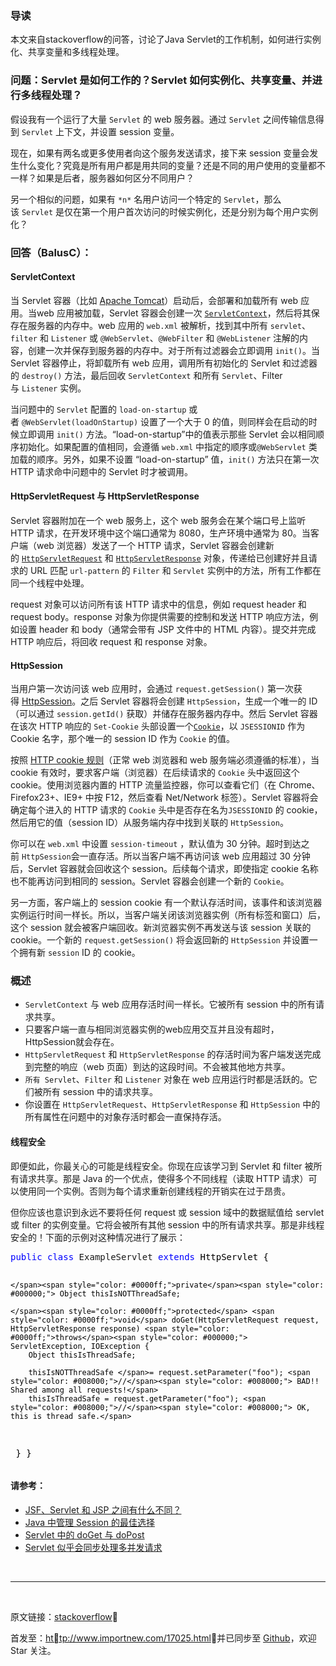 <h3>导读</h3>
<p>本文来自stackoverflow的问答，讨论了Java Servlet的工作机制，如何进行实例化、共享变量和多线程处理。</p>
<h3>问题：Servlet 是如何工作的？Servlet 如何实例化、共享变量、并进行多线程处理？</h3>
<p>假设我有一个运行了大量&nbsp;<code>Servlet</code>&nbsp;的 web 服务器。通过&nbsp;<code>Servlet</code>&nbsp;之间传输信息得到&nbsp;<code>Servlet</code>&nbsp;上下文，并设置 session 变量。</p>
<p>现在，如果有两名或更多使用者向这个服务发送请求，接下来 session 变量会发生什么变化？究竟是所有用户都是用共同的变量？还是不同的用户使用的变量都不一样？如果是后者，服务器如何区分不同用户？</p>
<p>另一个相似的问题，如果有&nbsp;<code>*n*</code>&nbsp;名用户访问一个特定的&nbsp;<code>Servlet</code>，那么该&nbsp;<code>Servlet</code>&nbsp;是仅在第一个用户首次访问的时候实例化，还是分别为每个用户实例化？</p>
<h3>回答（BalusC）：</h3>
<h4>ServletContext</h4>
<p>当 Servlet 容器（比如&nbsp;<a class="external" href="http://tomcat.apache.org/" rel="nofollow" target="_blank">Apache Tomcat</a>）启动后，会部署和加载所有 web 应用。当web 应用被加载，Servlet 容器会创建一次&nbsp;<a class="external" href="http://docs.oracle.com/javaee/7/api/javax/servlet/ServletContext.html" rel="nofollow" target="_blank"><code>ServletContext</code></a>，然后将其保存在服务器的内存中。web 应用的&nbsp;<code>web.xml</code>&nbsp;被解析，找到其中所有&nbsp;<code>servlet</code>、<code>filter</code>&nbsp;和&nbsp;<code>Listener</code>&nbsp;或&nbsp;<code>@WebServlet</code>、<code>@WebFilter</code>&nbsp;和&nbsp;<code>@WebListener</code>&nbsp;注解的内容，创建一次并保存到服务器的内存中。对于所有过滤器会立即调用&nbsp;<code>init()</code>。当 Servlet 容器停止，将卸载所有 web 应用，调用所有初始化的 Servlet 和过滤器的&nbsp;<code>destroy()</code>&nbsp;方法，最后回收&nbsp;<code>ServletContext</code>&nbsp;和所有&nbsp;<code>Servlet</code>、Filter 与&nbsp;<code>Listener</code>&nbsp;实例。</p>
<p>当问题中的&nbsp;<code>Servlet</code>&nbsp;配置的&nbsp;<code>load-on-startup</code>&nbsp;或者&nbsp;<code>@WebServlet(loadOnStartup)</code>&nbsp;设置了一个大于 0 的值，则同样会在启动的时候立即调用&nbsp;<code>init()</code>&nbsp;方法。&ldquo;load-on-startup&rdquo;中的值表示那些 Servlet 会以相同顺序初始化。如果配置的值相同，会遵循&nbsp;<code>web.xml</code>&nbsp;中指定的顺序或<code>@WebServlet</code>&nbsp;类加载的顺序。另外，如果不设置 &ldquo;load-on-startup&rdquo; 值，<code>init()</code>&nbsp;方法只在第一次 HTTP 请求命中问题中的 Servlet 时才被调用。</p>
<h4>HttpServletRequest 与 HttpServletResponse</h4>
<p>Servlet 容器附加在一个 web 服务上，这个 web 服务会在某个端口号上监听 HTTP 请求，在开发环境中这个端口通常为 8080，生产环境中通常为 80。当客户端（web 浏览器）发送了一个 HTTP 请求，Servlet 容器会创建新的&nbsp;<a class="external" href="http://docs.oracle.com/javaee/7/api/javax/servlet/http/HttpServletRequest.html" rel="nofollow" target="_blank"><code>HttpServletRequest</code></a>&nbsp;和&nbsp;<a class="external" href="http://docs.oracle.com/javaee/7/api/javax/servlet/http/HttpServletResponse.html" rel="nofollow" target="_blank"><code>HttpServletResponse</code></a>&nbsp;对象，传递给已创建好并且请求的 URL 匹配&nbsp;<code>url-pattern</code>&nbsp;的&nbsp;<code>Filter</code>&nbsp;和&nbsp;<code>Servlet</code>&nbsp;实例中的方法，所有工作都在同一个线程中处理。</p>
<p>request 对象可以访问所有该 HTTP 请求中的信息，例如 request header 和 request body。response 对象为你提供需要的控制和发送 HTTP 响应方法，例如设置 header 和 body（通常会带有 JSP 文件中的 HTML 内容）。提交并完成HTTP 响应后，将回收 request 和 response 对象。</p>
<h4>HttpSession</h4>
<p>当用户第一次访问该 web 应用时，会通过&nbsp;<code>request.getSession()</code>&nbsp;第一次获得&nbsp;<a class="external" href="http://docs.oracle.com/javaee/7/api/javax/servlet/http/HttpSession.html" rel="nofollow" target="_blank">HttpSession</a>。之后 Servlet 容器将会创建&nbsp;<code>HttpSession</code>，生成一个唯一的 ID（可以通过&nbsp;<code>session.getId()</code>&nbsp;获取）并储存在服务器内存中。然后 Servlet 容器在该次 HTTP 响应的&nbsp;<code>Set-Cookie</code>&nbsp;头部设置一个<a class="external" href="http://docs.oracle.com/javaee/7/api/javax/servlet/http/Cookie.html" rel="nofollow" target="_blank"><code>Cookie</code></a>，以&nbsp;<code>JSESSIONID</code>&nbsp;作为 Cookie 名字，那个唯一的 session ID 作为&nbsp;<code>Cookie</code>&nbsp;的值。</p>
<p>按照&nbsp;<a class="external" href="http://www.faqs.org/rfcs/rfc2965.html" rel="nofollow" target="_blank">HTTP cookie 规则</a>（正常 web 浏览器和 web 服务端必须遵循的标准），当 cookie 有效时，要求客户端（浏览器）在后续请求的&nbsp;<code>Cookie</code>&nbsp;头中返回这个 cookie。使用浏览器内置的 HTTP 流量监控器，你可以查看它们（在 Chrome、Firefox23+、IE9+ 中按 F12，然后查看 Net/Network 标签）。Servlet 容器将会确定每个进入的 HTTP 请求的&nbsp;<code>Cookie</code>&nbsp;头中是否存在名为<code>JSESSIONID</code>&nbsp;的 cookie，然后用它的值（session ID）从服务端内存中找到关联的&nbsp;<code>HttpSession</code>。</p>
<p>你可以在&nbsp;<code>web.xml</code>&nbsp;中设置&nbsp;<code>session-timeout</code>&nbsp;，默认值为 30 分钟。超时到达之前&nbsp;<code>HttpSession</code>会一直存活。所以当客户端不再访问该 web 应用超过 30 分钟后，Servlet 容器就会回收这个 session。后续每个请求，即使指定 cookie 名称也不能再访问到相同的 session。Servlet 容器会创建一个新的&nbsp;<code>Cookie</code>。</p>
<p>另一方面，客户端上的 session cookie 有一个默认存活时间，该事件和该浏览器实例运行时间一样长。所以，当客户端关闭该浏览器实例（所有标签和窗口）后，这个 session 就会被客户端回收。新浏览器实例不再发送与该 session 关联的 cookie。一个新的&nbsp;<code>request.getSession()</code>&nbsp;将会返回新的&nbsp;<code>HttpSession</code>&nbsp;并设置一个拥有新&nbsp;<code>session</code>&nbsp;ID 的 cookie。</p>
<h3>概述</h3>
<ul>
<li><code>ServletContext</code>&nbsp;与 web 应用存活时间一样长。它被所有 session 中的所有请求共享。</li>
<li>只要客户端一直与相同浏览器实例的web应用交互并且没有超时，HttpSession就会存在。</li>
<li><code>HttpServletRequest</code>&nbsp;和&nbsp;<code>HttpServletResponse</code>&nbsp;的存活时间为客户端发送完成到完整的响应（web 页面）到达的这段时间。不会被其他地方共享。</li>
<li><code>所有 Servlet</code>、<code>Filter</code>&nbsp;和&nbsp;<code>Listener</code>&nbsp;对象在 web 应用运行时都是活跃的。它们被所有 session 中的请求共享。</li>
<li>你设置在&nbsp;<code>HttpServletRequest</code>、<code>HttpServletResponse</code>&nbsp;和&nbsp;<code>HttpSession</code>&nbsp;中的所有属性在问题中的对象存活时都会一直保持存活。</li>
</ul>
<h4>线程安全</h4>
<p>即便如此，你最关心的可能是线程安全。你现在应该学习到 Servlet 和 filter 被所有请求共享。那是 Java 的一个优点，使得多个不同线程（读取 HTTP 请求）可以使用同一个实例。否则为每个请求重新创建线程的开销实在过于昂贵。</p>
<p>但你应该也意识到永远不要将任何 request 或 session 域中的数据赋值给 servlet 或 filter 的实例变量。它将会被所有其他 session 中的所有请求共享。那是非线程安全的！下面的示例对这种情况进行了展示：</p>
<div class="cnblogs_code">
<pre><span style="color: #0000ff;">public</span> <span style="color: #0000ff;">class</span> ExampleServlet <span style="color: #0000ff;">extends</span><span style="color: #000000;"> HttpServlet {
 
    </span><span style="color: #0000ff;">private</span><span style="color: #000000;"> Object thisIsNOTThreadSafe;
 
    </span><span style="color: #0000ff;">protected</span> <span style="color: #0000ff;">void</span> doGet(HttpServletRequest request, HttpServletResponse response) <span style="color: #0000ff;">throws</span><span style="color: #000000;"> ServletException, IOException {
        Object thisIsThreadSafe;
 
        thisIsNOTThreadSafe </span>= request.setParameter("foo"); <span style="color: #008000;">//</span><span style="color: #008000;"> BAD!! Shared among all requests!</span>
        thisIsThreadSafe = request.getParameter("foo"); <span style="color: #008000;">//</span><span style="color: #008000;"> OK, this is thread safe.</span>
<span style="color: #000000;">    }
}</span></pre>
</div>
<h4>请参考：</h4>
<ul>
<li><a class="external" href="http://stackoverflow.com/questions/2095397/what-is-the-difference-between-jsf-servlet-and-jsp" rel="nofollow" target="_blank">JSF、Servlet 和 JSP 之间有什么不同？</a></li>
<li><a class="external" href="http://stackoverflow.com/questions/1700390/best-option-for-session-management-in-java" rel="nofollow" target="_blank">Java 中管理 Session 的最佳选择</a></li>
<li><a class="external" href="http://stackoverflow.com/questions/2349633/doget-and-dopost-in-servlets" rel="nofollow" target="_blank">Servlet 中的 doGet 与 doPost</a></li>
<li><a class="external" href="http://stackoverflow.com/questions/8011138/servlet-seems-to-handle-multiple-concurrent-requests-synchronously/" rel="nofollow" target="_blank">Servlet 似乎会同步处理多并发请求</a></li>
</ul>
<p>&nbsp;</p>
<hr />
<p>&nbsp;</p>
<p>原文链接：<a class="external" href="http://stackoverflow.com/questions/3106452/how-do-servlets-work-instantiation-shared-variables-and-multithreading/3106909#3106909" rel="nofollow" target="_blank">stackoverflow</a></p>
<p>首发至：<a href="http://www.importnew.com/17025.html">http://www.importnew.com/17025.html</a>，并已同步至 <a href="https://github.com/nitta-honoka/StackOverflow-Quora-More-translate" target="_blank">Github</a>，欢迎 Star 关注。</p>
